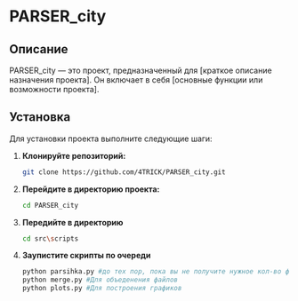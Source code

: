 # PARSER_city

## Описание

PARSER_city — это проект, предназначенный для [краткое описание назначения проекта]. Он включает в себя [основные функции или возможности проекта].

## Установка

Для установки проекта выполните следующие шаги:

1. **Клонируйте репозиторий:**
   ```bash
   git clone https://github.com/4TRICK/PARSER_city.git
   ```
2. **Перейдите в директорию проекта:**
   ```bash
   cd PARSER_city
   ```
4. **Передийте в директорию**
   ```bash
   cd src\scripts
   ```
5. **Заупистите скрипты по очереди**
   ```bash
   python parsihka.py #до тех пор, пока вы не получите нужное кол-во файлов
   python merge.py #Для объеденения файлов
   python plots.py #Для построения графиков
   ```
